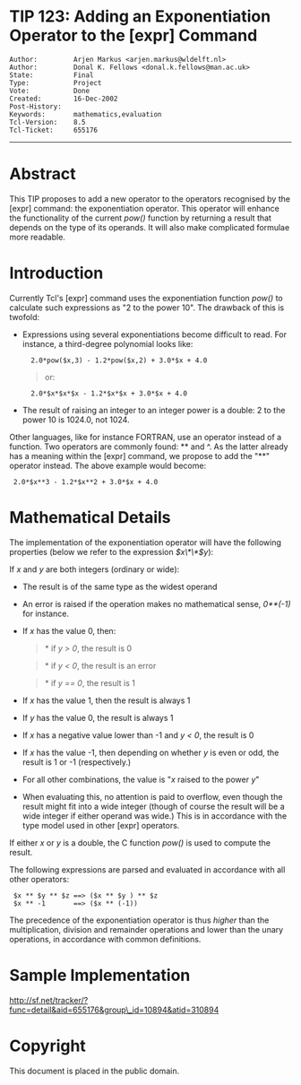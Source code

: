 # TIP 123: Adding an Exponentiation Operator to the [expr] Command
	Author:         Arjen Markus <arjen.markus@wldelft.nl>
	Author:         Donal K. Fellows <donal.k.fellows@man.ac.uk>
	State:          Final
	Type:           Project
	Vote:           Done
	Created:        16-Dec-2002
	Post-History:   
	Keywords:       mathematics,evaluation
	Tcl-Version:    8.5
	Tcl-Ticket:     655176
-----

# Abstract

This TIP proposes to add a new operator to the operators recognised by
the [expr] command: the exponentiation operator.  This operator will
enhance the functionality of the current _pow\(\)_ function by
returning a result that depends on the type of its operands.  It will
also make complicated formulae more readable.

# Introduction

Currently Tcl's [expr] command uses the exponentiation function
_pow\(\)_ to calculate such expressions as "2 to the power 10".  The
drawback of this is twofold:

 * Expressions using several exponentiations become difficult to read.
   For instance, a third-degree polynomial looks like:

		 2.0*pow($x,3) - 1.2*pow($x,2) + 3.0*$x + 4.0

	 > or:

		 2.0*$x*$x*$x - 1.2*$x*$x + 3.0*$x + 4.0

 * The result of raising an integer to an integer power is a
   double: 2 to the power 10 is 1024.0, not 1024.

Other languages, like for instance FORTRAN, use an operator instead of
a function.  Two operators are commonly found: \*\* and ^.  As the
latter already has a meaning within the [expr] command, we propose
to add the "\*\*" operator instead.  The above example would become:

	 2.0*$x**3 - 1.2*$x**2 + 3.0*$x + 4.0

# Mathematical Details

The implementation of the exponentiation operator will have the
following properties \(below we refer to the expression _$x\*\*$y_\):

If _x_ and _y_ are both integers \(ordinary or wide\):

 * The result is of the same type as the widest operand

 * An error is raised if the operation makes no mathematical sense,
   _0\*\*\(-1\)_ for instance.

 * If _x_ has the value 0, then:

	 > \* if _y > 0_, the result is 0

	 > \* if _y < 0_, the result is an error

	 > \* if _y == 0_, the result is 1

 * If _x_ has the value 1, then the result is always 1

 * If _y_ has the value 0, the result is always 1

 * If _x_ has a negative value lower than -1 and _y < 0_, the
   result is 0

 * If _x_ has the value -1, then depending on whether _y_ is even
   or odd, the result is 1 or -1 \(respectively.\)

 * For all other combinations, the value is "_x_ raised to the power
   _y_"

 * When evaluating this, no attention is paid to overflow, even though
   the result might fit into a wide integer \(though of course the
   result will be a wide integer if either operand was wide.\)  This is
   in accordance with the type model used in other [expr] operators.

If either _x_ or _y_ is a double, the C function _pow\(\)_ is used
to compute the result.

The following expressions are parsed and evaluated in accordance with
all other operators:

	 $x ** $y ** $z ==> ($x ** $y ) ** $z
	 $x ** -1       ==> ($x ** (-1))

The precedence of the exponentiation operator is thus _higher_ than
the multiplication, division and remainder operations and lower than
the unary operations, in accordance with common definitions.

# Sample Implementation

<http://sf.net/tracker/?func=detail&aid=655176&group\_id=10894&atid=310894>

# Copyright

This document is placed in the public domain.


